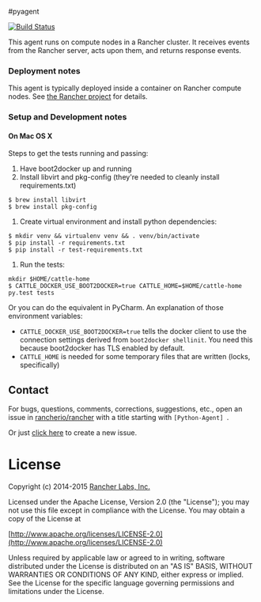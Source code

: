 #pyagent

[![Build Status](http://drone.rancher.io/api/badge/github.com/rancherio/python-agent/status.svg?branch=master)](http://drone.rancher.io/github.com/rancherio/python-agent)

This agent runs on compute nodes in a Rancher cluster. It receives events from the Rancher server, acts upon them, and returns response events.

### Deployment notes
This agent is typically deployed inside a container on Rancher compute nodes. See [the Rancher project](http://github.com/rancherio/rancher) for details.

### Setup and Development notes
#### On Mac OS X
Steps to get the tests running and passing:

1. Have boot2docker up and running
1. Install libvirt and pkg-config (they're needed to cleanly install requirements.txt)
 
  ```
  $ brew install libvirt
  $ brew install pkg-config
  ```
1. Create virtual environment and install python dependencies:

  ```
  $ mkdir venv && virtualenv venv && . venv/bin/activate
  $ pip install -r requirements.txt
  $ pip install -r test-requirements.txt
  ```
1. Run the tests:

  ```
  mkdir $HOME/cattle-home
  $ CATTLE_DOCKER_USE_BOOT2DOCKER=true CATTLE_HOME=$HOME/cattle-home py.test tests
  ```
  Or you can do the equivalent in PyCharm. An explanation of those environment variables:
  * ```CATTLE_DOCKER_USE_BOOT2DOCKER=true``` tells the docker client to use the connection settings derived from ```boot2docker shellinit```. You need this because boot2docker has TLS enabled by default.
  * ```CATTLE_HOME``` is needed for some temporary files that are written (locks, specifically)

## Contact
For bugs, questions, comments, corrections, suggestions, etc., open an issue in
 [rancherio/rancher](//github.com/rancherio/rancher/issues) with a title starting with `[Python-Agent] `.

Or just [click here](//github.com/rancherio/rancher/issues/new?title=%5BPython-Agent%5D%20) to create a new issue.


# License
Copyright (c) 2014-2015 [Rancher Labs, Inc.](http://rancher.com)

Licensed under the Apache License, Version 2.0 (the "License");
you may not use this file except in compliance with the License.
You may obtain a copy of the License at

[http://www.apache.org/licenses/LICENSE-2.0](http://www.apache.org/licenses/LICENSE-2.0)

Unless required by applicable law or agreed to in writing, software
distributed under the License is distributed on an "AS IS" BASIS,
WITHOUT WARRANTIES OR CONDITIONS OF ANY KIND, either express or implied.
See the License for the specific language governing permissions and
limitations under the License.

